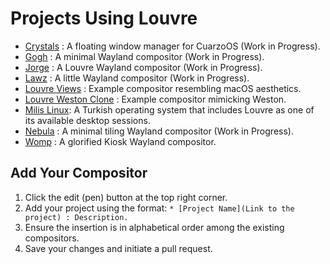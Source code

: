# Projects Using Louvre

* [Crystals](https://github.com/CuarzoSoftware/Crystals) : A floating window manager for CuarzoOS (Work in Progress).
* [Gogh](https://github.com/xTrayambak/gogh) : A minimal Wayland compositor (Work in Progress).
* [Jorge](https://github.com/diego-est/jorge) : A Louvre Wayland compositor (Work in Progress).
* [Lawz](https://github.com/aman333nolawz/Lawz) : A little Wayland compositor (Work in Progress).
* [Louvre Views](https://cuarzosoftware.github.io/Louvre/examples_page.html#louvre-views-example) : Example compositor resembling macOS aesthetics.
* [Louvre Weston Clone](https://cuarzosoftware.github.io/Louvre/examples_page.html#louvre-weston-clone-example) : Example compositor mimicking Weston.
* [Milis Linux](https://milislinux.gitlab.io/en/): A Turkish operating system that includes Louvre as one of its available desktop sessions.
* [Nebula](https://github.com/dheerajshenoy/nebula) : A minimal tiling Wayland compositor (Work in Progress).
* [Womp](https://github.com/diego-est/womp) : A glorified Kiosk Wayland compositor.


## Add Your Compositor

1. Click the edit (pen) button at the top right corner.
2. Add your project using the format: `* [Project Name](Link to the project) : Description.`
3. Ensure the insertion is in alphabetical order among the existing compositors.
4. Save your changes and initiate a pull request.
